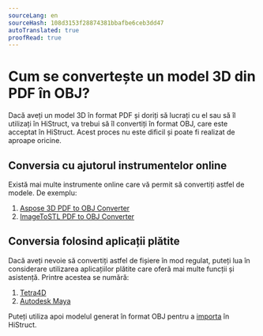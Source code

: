 ```yaml
---
sourceLang: en
sourceHash: 108d3153f28874381bbafbe6ceb3dd47
autoTranslated: true
proofRead: true
---
```



# Cum se convertește un model 3D din PDF în OBJ?
Dacă aveți un model 3D în format PDF și doriți să lucrați cu el sau să îl utilizați în HiStruct, va trebui să îl convertiți în format OBJ, care este acceptat în HiStruct. Acest proces nu este dificil și poate fi realizat de aproape oricine.

## Conversia cu ajutorul instrumentelor online
Există mai multe instrumente online care vă permit să convertiți astfel de modele. De exemplu:

1. [Aspose 3D PDF to OBJ Converter](https://products.aspose.app/3d/conversion/pdf-to-obj)
2. [ImageToSTL PDF to OBJ Converter](https://imagetostl.com/convert/file/pdf/to/obj)

## Conversia folosind aplicații plătite
Dacă aveți nevoie să convertiți astfel de fișiere în mod regulat, puteți lua în considerare utilizarea aplicațiilor plătite care oferă mai multe funcții și asistență. Printre acestea se numără:

1. [Tetra4D](https://tetra4d.com/)
2. [Autodesk Maya](https://www.autodesk.com/products/maya)


Puteți utiliza apoi modelul generat în format OBJ pentru a [importa](importObj.md) în HiStruct.
